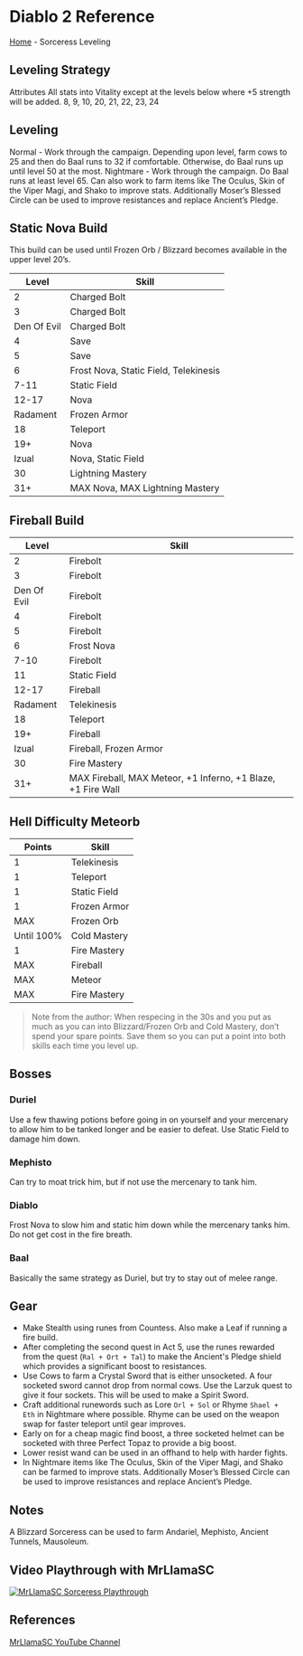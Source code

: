 # Diablo 2 Reference
[Home](index.md) - Sorceress Leveling

## Leveling Strategy
Attributes
All stats into Vitality except at the levels below where +5 strength will be added.
8, 9, 10, 20, 21, 22, 23, 24

## Leveling
Normal - Work through the campaign.  Depending upon level, farm cows to 25 and then do Baal runs to 32 if comfortable.  Otherwise, do Baal runs up until level 50 at the most.
Nightmare - Work through the campaign.  Do Baal runs at least level 65.  Can also work to farm items like The Oculus, Skin of the Viper Magi, and Shako to improve stats.  Additionally Moser’s Blessed Circle can be used to improve resistances and replace Ancient’s Pledge.

## Static Nova Build
This build can be used until Frozen Orb / Blizzard becomes available in the upper level 20’s.

| Level       | Skill                                 |
| ----------- | ------------------------------------- |
| 2           | Charged Bolt                          |
| 3           | Charged Bolt                          |
| Den Of Evil | Charged Bolt                          |
| 4           | Save                                  |
| 5           | Save                                  |
| 6           | Frost Nova, Static Field, Telekinesis |
| 7-11        | Static Field                          |
| 12-17       | Nova                                  |
| Radament    | Frozen Armor                          |
| 18          | Teleport                              |
| 19+         | Nova                                  |
| Izual       | Nova, Static Field                    |
| 30          | Lightning Mastery                     |
| 31+         | MAX Nova, MAX Lightning Mastery       |

## Fireball Build

| Level       | Skill                                                        |
| ----------- | ------------------------------------------------------------ |
| 2           | Firebolt                                                     |
| 3           | Firebolt                                                     |
| Den Of Evil | Firebolt                                                     |
| 4           | Firebolt                                                     |
| 5           | Firebolt                                                     |
| 6           | Frost Nova                                                   |
| 7-10        | Firebolt                                                     |
| 11          | Static Field                                                 |
| 12-17       | Fireball                                                     |
| Radament    | Telekinesis                                                  |
| 18          | Teleport                                                     |
| 19+         | Fireball                                                     |
| Izual       | Fireball, Frozen Armor                                       |
| 30          | Fire Mastery                                                 |
| 31+         | MAX Fireball, MAX Meteor, +1 Inferno, +1 Blaze, +1 Fire Wall |

## Hell Difficulty Meteorb

| Points     | Skill        |
| ---------- | ------------ |
| 1          | Telekinesis  |
| 1          | Teleport     |
| 1          | Static Field |
| 1          | Frozen Armor |
| MAX        | Frozen Orb   |
| Until 100% | Cold Mastery |
| 1          | Fire Mastery |
| MAX        | Fireball     |
| MAX        | Meteor       |
| MAX        | Fire Mastery |

> Note from the author: When respecing in the 30s and you put as much as you can into Blizzard/Frozen Orb and Cold Mastery, don’t spend your spare points.  Save them so you can put a point into both skills each time you level up.

## Bosses

### Duriel
Use a few thawing potions before going in on yourself and your mercenary to allow him to be tanked longer and be easier to defeat.  Use Static Field to damage him down.

### Mephisto
Can try to moat trick him, but if not use the mercenary to tank him.

### Diablo
Frost Nova to slow him and static him down while the mercenary tanks him.  Do not get cost in the fire breath.

### Baal
Basically the same strategy as Duriel, but try to stay out of melee range.

## Gear
- Make Stealth using runes from Countess.  Also make a Leaf if running a fire build.
- After completing the second quest in Act 5, use the runes rewarded from the quest (`Ral + Ort + Tal`) to make the Ancient's Pledge shield which provides a significant boost to resistances.
- Use Cows to farm a Crystal Sword that is either unsocketed.  A four socketed sword cannot drop from normal cows.  Use the Larzuk quest to give it four sockets.  This will be used to make a Spirit Sword. 
- Craft additional runewords such as Lore `Orl + Sol` or Rhyme `Shael + Eth` in Nightmare where possible.  Rhyme can be used on the weapon swap for faster teleport until gear improves.
- Early on for a cheap magic find boost, a three socketed helmet can be socketed with three Perfect Topaz to provide a big boost.
- Lower resist wand can be used in an offhand to help with harder fights.
- In Nightmare items like The Oculus, Skin of the Viper Magi, and Shako can be farmed to improve stats.  Additionally Moser’s Blessed Circle can be used to improve resistances and replace Ancient’s Pledge.

## Notes
A Blizzard Sorceress can be used to farm Andariel, Mephisto, Ancient Tunnels, Mausoleum. 

## Video Playthrough with MrLlamaSC
[![MrLlamaSC Sorceress Playthrough](https://img.youtube.com/vi/1KC7OzYPIfQ/0.jpg)](https://www.youtube.com/watch?v=1KC7OzYPIfQ)

## References
[MrLlamaSC YouTube Channel](https://www.youtube.com/c/MrLlamaSC)
